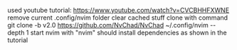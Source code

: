 used youtube tutorial: https://www.youtube.com/watch?v=CVCBHHFXWNE
remove current .config/nvim folder
clear cached stuff
clone with command git clone -b v2.0 https://github.com/NvChad/NvChad ~/.config/nvim --depth 1
start nvim with "nvim"
should install dependencies as shown in the tutorial
